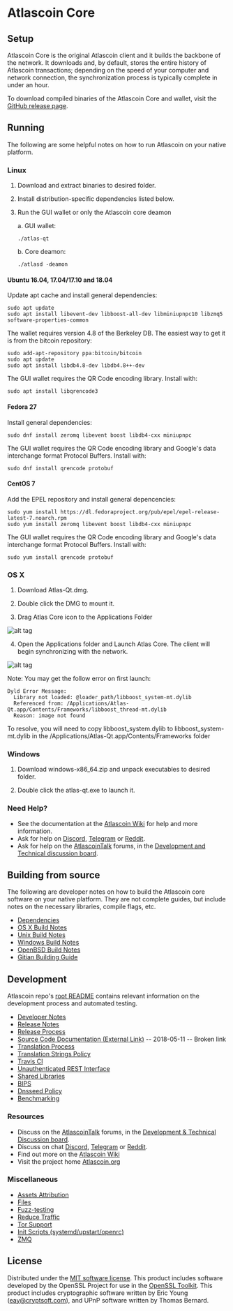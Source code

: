Atlascoin Core
==============

Setup
---------------------
Atlascoin Core is the original Atlascoin client and it builds the backbone of the network. It downloads and, by default, stores the entire history of Atlascoin transactions; depending on the speed of your computer and network connection, the synchronization process is typically complete in under an hour.

To download compiled binaries of the Atlascoin Core and wallet, visit the [GitHub release page](https://github.com/AtlasProject/Atlascoin/releases).

Running
---------------------
The following are some helpful notes on how to run Atlascoin on your native platform.

### Linux

1) Download and extract binaries to desired folder.

2) Install distribution-specific dependencies listed below.

3) Run the GUI wallet or only the Atlascoin core deamon

   a. GUI wallet:
   
   `./atlas-qt`

   b. Core deamon:
   
   `./atlasd -deamon`

#### Ubuntu 16.04, 17.04/17.10 and 18.04

Update apt cache and install general dependencies:

```
sudo apt update
sudo apt install libevent-dev libboost-all-dev libminiupnpc10 libzmq5 software-properties-common
```

The wallet requires version 4.8 of the Berkeley DB. The easiest way to get it is from the bitcoin repository: 

```
sudo add-apt-repository ppa:bitcoin/bitcoin
sudo apt update
sudo apt install libdb4.8-dev libdb4.8++-dev
```

The GUI wallet requires the QR Code encoding library. Install with:

`sudo apt install libqrencode3`

#### Fedora 27

Install general dependencies:

`sudo dnf install zeromq libevent boost libdb4-cxx miniupnpc`

The GUI wallet requires the QR Code encoding library and Google's data interchange format Protocol Buffers. Install with:

`sudo dnf install qrencode protobuf`

#### CentOS 7

Add the EPEL repository and install general depencencies:

```
sudo yum install https://dl.fedoraproject.org/pub/epel/epel-release-latest-7.noarch.rpm
sudo yum install zeromq libevent boost libdb4-cxx miniupnpc
```

The GUI wallet requires the QR Code encoding library and Google's data interchange format Protocol Buffers. Install with:

`sudo yum install qrencode protobuf`

### OS X

1) Download Atlas-Qt.dmg.

2) Double click the DMG to mount it. 

3) Drag Atlas Core icon to the Applications Folder

![alt tag](https://i.imgur.com/GLhBFUV.png)

4) Open the Applications folder and Launch Atlas Core. The client will begin synchronizing with the network.

![alt tag](https://i.imgur.com/v3962qo.png)

Note: You may get the follow error on first launch:
```
Dyld Error Message:
  Library not loaded: @loader_path/libboost_system-mt.dylib
  Referenced from: /Applications/Atlas-Qt.app/Contents/Frameworks/libboost_thread-mt.dylib
  Reason: image not found
```
To resolve, you will need to copy libboost_system.dylib to libboost_system-mt.dylib in the /Applications/Atlas-Qt.app/Contents/Frameworks folder

### Windows

1) Download windows-x86_64.zip and unpack executables to desired folder.

2) Double click the atlas-qt.exe to launch it.

### Need Help?

- See the documentation at the [Atlascoin Wiki](https://atlas.wiki/wiki/Atlascoin_Wiki)
for help and more information.
- Ask for help on [Discord](https://discord.gg/DUkcBst), [Telegram](https://t.me/AtlascoinDev) or [Reddit](https://www.reddit.com/r/Atlascoin/).
- Ask for help on the [AtlascoinTalk](https://www.atlascointalk.org/) forums, in the [Development and Technical discussion board](https://www.atlascointalk.org/?forum=661517).

Building from source
---------------------
The following are developer notes on how to build the Atlascoin core software on your native platform. They are not complete guides, but include notes on the necessary libraries, compile flags, etc.

- [Dependencies](https://github.com/AtlasProject/Atlascoin/tree/master/doc/dependencies.md)
- [OS X Build Notes](https://github.com/AtlasProject/Atlascoin/tree/master/doc/build-osx.md)
- [Unix Build Notes](https://github.com/AtlasProject/Atlascoin/tree/master/doc/build-unix.md)
- [Windows Build Notes](https://github.com/AtlasProject/Atlascoin/tree/master/doc/build-windows.md)
- [OpenBSD Build Notes](https://github.com/AtlasProject/Atlascoin/tree/master/doc/build-openbsd.md)
- [Gitian Building Guide](https://github.com/AtlasProject/Atlascoin/tree/master/doc/gitian-building.md)

Development
---------------------
Atlascoin repo's [root README](https://github.com/AtlasProject/Atlascoin/blob/master/README.md) contains relevant information on the development process and automated testing.

- [Developer Notes](https://github.com/AtlasProject/Atlascoin/blob/master/doc/developer-notes.md)
- [Release Notes](https://github.com/AtlasProject/Atlascoin/blob/master/doc/release-notes.md)
- [Release Process](https://github.com/AtlasProject/Atlascoin/blob/master/doc/release-process.md)
- [Source Code Documentation (External Link)](https://dev.visucore.com/atlas/doxygen/) -- 2018-05-11 -- Broken link
- [Translation Process](https://github.com/AtlasProject/Atlascoin/blob/master/doc/translation_process.md)
- [Translation Strings Policy](https://github.com/AtlasProject/Atlascoin/blob/master/doc/translation_strings_policy.md)
- [Travis CI](https://github.com/AtlasProject/Atlascoin/blob/master/doc/travis-ci.md)
- [Unauthenticated REST Interface](https://github.com/AtlasProject/Atlascoin/blob/master/doc/REST-interface.md)
- [Shared Libraries](https://github.com/AtlasProject/Atlascoin/blob/master/doc/shared-libraries.md)
- [BIPS](https://github.com/AtlasProject/Atlascoin/blob/master/doc/bips.md)
- [Dnsseed Policy](https://github.com/AtlasProject/Atlascoin/blob/master/doc/dnsseed-policy.md)
- [Benchmarking](https://github.com/AtlasProject/Atlascoin/blob/master/doc/benchmarking.md)

### Resources
- Discuss on the [AtlascoinTalk](https://www.atlascointalk.org/) forums, in the [Development & Technical Discussion board](https://www.atlascointalk.org/?forum=661517).
- Discuss on chat [Discord](https://discord.gg/DUkcBst), [Telegram](https://t.me/AtlascoinDev) or [Reddit](https://www.reddit.com/r/Atlascoin/).
- Find out more on the [Atlascoin Wiki](https://atlas.wiki/wiki/Atlascoin_Wiki)
- Visit the project home [Atlascoin.org](https://atlascoin.org)

### Miscellaneous
- [Assets Attribution](https://github.com/AtlasProject/Atlascoin/blob/master/doc/assets-attribution.md)
- [Files](https://github.com/AtlasProject/Atlascoin/blob/master/doc/files.md)
- [Fuzz-testing](https://github.com/AtlasProject/Atlascoin/blob/master/doc/fuzzing.md)
- [Reduce Traffic](https://github.com/AtlasProject/Atlascoin/blob/master/doc/reduce-traffic.md)
- [Tor Support](https://github.com/AtlasProject/Atlascoin/blob/master/doc/tor.md)
- [Init Scripts (systemd/upstart/openrc)](https://github.com/AtlasProject/Atlascoin/blob/master/doc/init.md)
- [ZMQ](https://github.com/AtlasProject/Atlascoin/blob/master/doc/zmq.md)

License
---------------------
Distributed under the [MIT software license](https://github.com/AtlasProject/Atlascoin/blob/master/COPYING).
This product includes software developed by the OpenSSL Project for use in the [OpenSSL Toolkit](https://www.openssl.org/). This product includes
cryptographic software written by Eric Young ([eay@cryptsoft.com](mailto:eay@cryptsoft.com)), and UPnP software written by Thomas Bernard.
